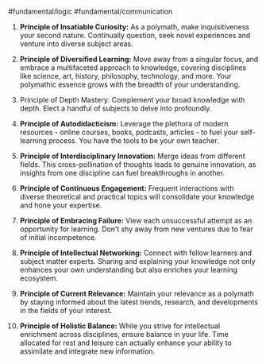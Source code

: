 #fundamental/logic #fundamental/communication

1. **Principle of Insatiable Curiosity:** As a polymath, make inquisitiveness your second nature. Continually question, seek novel experiences and venture into diverse subject areas.

2. **Principle of Diversified Learning:** Move away from a singular focus, and embrace a multifaceted approach to knowledge, covering disciplines like science, art, history, philosophy, technology, and more. Your polymathic essence grows with the breadth of your understanding.

3. Principle of Depth Mastery: Complement your broad knowledge with depth. Elect a handful of subjects to delve into profoundly.

4. **Principle of Autodidacticism:** Leverage the plethora of modern resources - online courses, books, podcasts, articles - to fuel your self-learning process. You have the tools to be your own teacher.

5. **Principle of Interdisciplinary Innovation:** Merge ideas from different fields. This cross-pollination of thoughts leads to genuine innovation, as insights from one discipline can fuel breakthroughs in another.

6. **Principle of Continuous Engagement:** Frequent interactions with diverse theoretical and practical topics will consolidate your knowledge and hone your expertise.

7. **Principle of Embracing Failure:** View each unsuccessful attempt as an opportunity for learning. Don’t shy away from new ventures due to fear of initial incompetence.

8. **Principle of Intellectual Networking:** Connect with fellow learners and subject matter experts. Sharing and explaining your knowledge not only enhances your own understanding but also enriches your learning ecosystem.

9. **Principle of Current Relevance:** Maintain your relevance as a polymath by staying informed about the latest trends, research, and developments in the fields of your interest.

10. **Principle of Holistic Balance:** While you strive for intellectual enrichment across disciplines, ensure balance in your life. Time allocated for rest and leisure can actually enhance your ability to assimilate and integrate new information.
